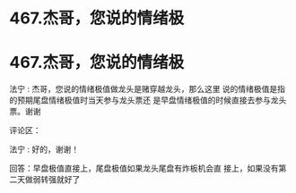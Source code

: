 # 467.杰哥，您说的情绪极

# 467.杰哥，您说的情绪极

法宁 : 杰哥，您说的情绪极值做龙头是赌穿越龙头，那么这里 说的情绪极值是指的预期尾盘情绪极值时当天参与龙头票还 是早盘情绪极值的时候直接去参与龙头票。谢谢

评论区：

法宁 : 好的，谢谢！

回答：早盘极值直接上，尾盘极值如果龙头尾盘有炸板机会直 接上，如果没有第二天做弱转强就好了